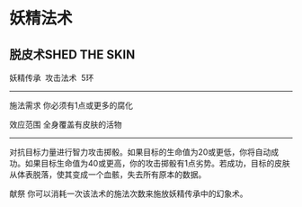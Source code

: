 # 妖精法术

## 脱皮术SHED THE SKIN

妖精传承  攻击法术  5环

------------------------------------------------------------------------

施法需求 你必须有1点或更多的腐化

效应范围 全身覆盖有皮肤的活物

------------------------------------------------------------------------

对抗目标力量进行智力攻击掷骰。如果目标的生命值为20或更低，你将自动成功。如果目标生命值为40或更高，你的攻击掷骰有1点劣势。若成功，目标的皮肤从体表脱落，使其变成一个血骸，失去所有原本的数据。

献祭 你可以消耗一次该法术的施法次数来施放妖精传承中的幻象术。
